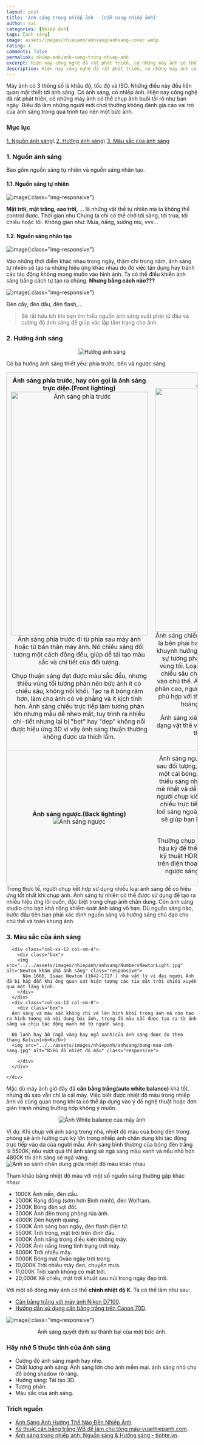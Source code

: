 ```yaml
---
layout: post
title: 'Ánh sáng trong nhiếp ảnh - [Cẩm nang nhiếp ảnh]'
author: sal
categories: [Nhiếp ảnh]
tags: [ánh sáng]
image: assets/images/nhiepanh/anhsang/anhsang-cover.webp
rating: 4
comments: false
permalink: nhiep-anh/anh-sang-trong-nhiep-anh
excerpt: Hiện nay công nghệ đã rất phát triển, có những máy ảnh có thể chụp ảnh buổi tối rõ như ban ngày. Điều đó làm những người mới chơi thường không đánh giá cao vai trò của ánh sáng trong quá trình tạo nên một bức ảnh.
description: Hiện nay công nghệ đã rất phát triển, có những máy ảnh có thể chụp ảnh buổi tối rõ như ban ngày. Điều đó làm những người mới chơi thường không đánh giá cao vai trò của ánh sáng trong quá trình tạo nên một bức ảnh.
---
```


Máy ảnh có 3 thông số là khẩu độ, tốc độ và ISO. Những điều này đều liên quan mật thiết tới ánh sáng. Có ánh sáng, có nhiếp ảnh. Hiện nay công nghệ đã rất phát triển, có những máy ảnh có thể chụp ảnh buổi tối rõ như ban ngày. Điều đó làm những người mới chơi thường không đánh giá cao vai trò của ánh sáng trong quá trình tạo nên một bức ảnh.

### Mục lục

[1. Nguồn ánh sáng](#nguongoc)\\
[2. Hướng ánh sáng](#huongsang)\\
[3. Màu sắc của ánh sáng](#nguyennahn)

<a name="nguongoc"></a>

### 1. Nguồn ánh sáng

Bao gồm nguồn sáng tự nhiên và nguồn sáng nhân tạo.

#### 1.1. Nguồn sáng tự nhiên

![image](/assets/images/nhiepanh/anhsang/anh_sang_trong_nhiep_anh_tu_nhien.jpg){:class="img-responsive"}

**Mặt trời, mặt trăng, sao trời,** ... là những vật thể tự nhiên mà ta không thể control được. Thời gian như
Chúng ta chỉ có thể chờ tới sáng, tới trưa, tới chiều hoặc tối. Không gian như: Mưa, nắng, sương mù, vvv...

#### 1.2. Nguồn sáng nhân tạo

![image](/assets/images/nhiepanh/anhsang/anh_sang_trong_nhiep_anh_nhan_tao.png){:class="img-responsive"}

Vào những thời điểm khác nhau trong ngày, thậm chí trong năm, ánh sáng tự nhiên sẽ tạo ra những hiệu ứng khác nhau do đó việc tận dụng hay tránh các tác động không mong muốn vào hình ảnh. Ta có thể điều khiển ánh sáng bằng cách tự tạo ra chúng. **Nhưng bằng cách nào???**

![image](/assets/images/nhiepanh/anhsang/anh_sang_trong_nhiep_anh_nhan_tao_1.jpg){:class="img-responsive"}

Đèn cầy, đèn dầu, đèn flash,...

> Sẽ rất hữu ích khi bạn tìm hiểu nguồn ánh sáng xuất phát từ đâu và cường độ ánh sáng để giúp xác lập tâm trạng cho ảnh.

<a name="huongsang"></a>

### 2. Hướng ánh sáng

<p style="text-align:center; "><img src="../../assets/images/nhiepanh/anhsang/huonganhsang.jpg" alt="Hướng ánh sáng" class="responsive"></p>

Có ba hướng ánh sáng thiết yếu: phía trước, bên và ngược sáng.

<table><tbody><tr><td ><b>Ánh sáng phía trước, hay còn gọi là ánh sáng trực diện.(Front lighting)</b><br><img src="../../assets/images/nhiepanh/anhsang/anhsangtruoc.jpg" alt="Ánh sáng phía trước" width = 360px height = 640px>Ánh sáng phía trước đi từ phía sau máy ảnh hoặc từ bản thân máy ảnh. Nó chiếu sáng đối tượng một cách đồng đều, giúp dễ tái tạo màu sắc và chi tiết của đối tượng. <p>Chụp thuận sáng đạt được màu sắc đều, nhưng thiếu vùng tối tương phản nên bức ảnh ít có chiều sâu, không nổi khối. Tạo ra ít bóng râm hơn, làm cho ảnh có vẻ phẳng và ít kịch tính hơn. Ánh sáng chiếu trực tiếp làm tương phản lớn nhưng mẫu dễ nheo mắt, tuy trình ra nhiều chi-tiết nhưng lại bị "bẹt" hay "dẹp" không nổi được hiệu ứng 3D vì vậy ánh sáng thuận thường không được ưa thích lắm. </p></td><td ><b>Ánh sáng một bên</b><br><img src="../../assets/images/nhiepanh/anhsang/anhsangmotben.jpg" alt="Ánh sáng phía trước" width = 360px height = 640px>Ánh sáng chiếu sáng chủ thể từ một bên. Bất kỳ là bên phải hay bên trái. Loại ánh sáng này có khuynh hướng đổ bóng rõ ràng lên chủ thể, tạo sự tương phản mạnh mẽ giữa vùng sáng và vùng tối. Loại này thích hợp nhất với ý đồ tạo chiều sâu cho ảnh bằng cách thêm bóng đổ vào chủ thể. Ánh sáng xiên ngang có độ tương phản cao, người chụp khó xử lý hơn thuận sáng, phù hợp với thời điểm mặt trời bình minh hoặc hoàng hôn, ảnh ấn tượng hơn. <p>Ánh sáng xiên một bên luôn làm nổi bật hình dạng vật thể và thể hiện chiều sâu chủ đề. Chủ thể nửa sáng nửa tối. </p>
</td>
</tr>
<tr>
<td>
<b>Ánh sáng ngược.(Back lighting)</b><br>
<img src="../../assets/images/nhiepanh/anhsang/anhsangnguoc.jpg" alt="Ánh sáng ngược"></td><td>
Ánh sáng ngược là nguồn ánh sáng đi từ phía sau đối tượng, làm cho đối tượng xuất hiện như một cái bóng. Không dễ chụp ảnh ở điều kiện thiếu sáng nhưng kết quả gây ấn tượng mạnh mẽ nhất và dễ tạo cảm xúc cho người xem, nếu người chụp kiểm soát được. Tránh để ánh sáng chiếu trực tiếp vào ống kính, dễ làm bức ảnh loé sáng ngoài ý muốn. Việc tăng bù phơi sáng sẽ giúp bạn khắc phục ngược sáng dẫn đến nền sau quá sáng.
<p>
Thường chụp không để mất chi tiết phần sáng, hậu kỳ để thể hiện chi tiết phần tối hoặc dùng kỹ thuật HDR, hoặc chế độ chụp HDR có sẵn trên điện thoại chụp hiệu quả trong hoàn cảnh ngược sáng.
Đọc thêm<a href="{{site.baseurl}}/nhiep-anh/chup-nguoc-sang"> Chụp ngược sáng</a>
</p>
</td>
</tr></tbody>
</table>
Trong thực tế, người chụp kết hợp sử dụng nhiều loại ánh sáng để có hiệu ứng tốt nhất khi chụp ảnh. Ánh sáng tự nhiên có thể được sử dụng để tạo ra nhiều hiệu ứng lôi cuốn, đặc biệt trong chụp ảnh chân dung. Còn ánh sáng studio cho bạn khả năng khiểm soát ánh sáng vô hạn. Dù nguồn sáng nào, bước đầu tiên bạn phải xác định nguồn sáng và hướng sáng chủ đạo cho chủ thể và toàn khung ảnh.

<a name="nguyennahn"></a>

### 3. Màu sắc của ánh sáng

  <!-- 2 columns offset -->
  <div class="container">
    <div class="row">

      <div class="col-xs-12 col-sm-4">
        <div class="box">
        <img src="../../assets/images/nhiepanh/anhsang/NumbersNewtonLight.jpg" alt="Newton khám phá ánh sáng" class="responsive">
          Năm 1666, Isaac Newton (1642-1727 ) nhà vật lý vĩ đại người Anh đã bị hấp dẫn khi ông quan sát hiện tượng các tia mặt trời chiếu xuyền qua một lăng kính.
        </div>
      </div>
      <div class="col-xs-12 col-sm-8">
        <div class="box">
      Ánh sáng và màu sắc không chỉ vẽ lên hình khối trong ảnh mà còn tạo ra hình tượng và nội dung bức ảnh, trong đó màu sắc được tạo ra từ ánh sáng và chịu tác động mạnh mẽ từ nguồn sáng.

      Độ lạnh hay ấm (ngả vàng hay ngả xanh)của ánh sáng được đo theo thang Kelvin(<b>K</b>)
      <img src="../../assets/images/nhiepanh/anhsang/bang-mau-anh-sang.jpg" alt="Biểu đồ nhiệt độ màu" class="responsive">

        </div>
      </div>

    </div>
  </div>


Mặc dù máy ảnh giờ đây đã **cân bằng trắng(auto white balance)** khá tốt, nhưng dù sao vẫn chỉ là cái máy. Việc biết được nhiệt độ màu trong nhiếp ảnh vô cùng quan trọng khi ta có thể áp dụng vào ý đồ nghệ thuật hoặc đơn giản tránh những trường hợp không ý muốn.

<p style="text-align:center;"><img src="../../assets/images/nhiepanh/anhsang/White-Balance-Menu-v01.jpg" alt="Ảnh White balance của máy ảnh" class="responsive"></p>
Ví dụ: Khi chụp với ánh sáng trong nhà, nhiệt độ màu của bóng đèn trong phòng sẽ ảnh hưởng cực kỳ lớn trong nhiếp ảnh chân dung khi tác động trực tiếp vào da của người mẫu. Ánh sáng bình thường của bóng đèn trắng là 5500K, nếu vượt quá thì ánh sáng sẽ ngả sang màu xanh và nếu nhỏ hơn 4800K thì ánh sáng sẽ ngả vàng.
    <img src="../../assets/images/nhiepanh/anhsang/Colour-Temperature-Example-v01.jpg" alt="Ảnh so sánh chân dung giữa nhiệt độ màu khác nhau" class="responsive">

Tham khảo bảng nhiệt độ màu với một số nguồn sáng thường gặp khác nhau:

- 1000K Ánh nến, đèn dầu.
- 2000K Rạng đông (sớm hơn Bình minh), đèn Wolfram.
- 2500K Bóng đèn sợi đốt.
- 3000K Ánh đèn trong phòng rửa ảnh.
- 4000K Đèn huỳnh quang.
- 5000K Ánh sáng ban ngày, đèn flash điện tử.
- 5500K Trời trong, mặt trời trên đỉnh đầu.
- 6000K Ánh nắng trong điều kiện không mây.
- 7000K Ánh nắng trong tình trạng trời mây.
- 8000K Trời nhiều mây.
- 9000K Bóng mát 0vào ngày trời trong.
- 10,000K Trời nhiều mây đen, chuyển mưa.
- 11,000K Trời xanh không có mặt trời.
- 20,000K Xế chiều, mặt trời khuất sau núi trong ngày đẹp trời.

Với một số dòng máy ảnh có thể **chỉnh nhiệt độ K**. Ta có thể làm như sau:

- [Cân bằng trắng với máy ảnh Nikon D7100](https://www.youtube.com/watch?v=RuFqIR3gQRY).
- [Hướng dẫn sử dụng cân bằng trắng trên Canon 70D](https://kieutruong.com/huong-dan-su-dung-can-bang-trang-canon-70d/).

![image](/assets/images/nhiepanh/anhsang/anh_sang_trong_nhiep_anh_1.jpg){:class="img-responsive"}

<p style="text-align:center;"> Ánh sáng quyết định sự thành bại của một bức ảnh.</p>

### Hãy nhớ 5 thuộc tính của ánh sáng

- Cường độ ánh sáng mạnh hay nhẹ.
- Chất lượng ánh sáng: Ánh sáng lớn cho ảnh mềm mại. ánh sáng nhỏ cho đổ bóng shadow rõ ràng.
- Hướng sáng: Tái tạo 3D.
- Tương phản:
- Màu sắc của ánh sáng.
### Trích nguồn

- [Ánh Sáng Ảnh Hưởng Thế Nào Đến Nhiếp Ảnh](https://snapshot.canon-asia.com/vn/article/viet/lesson-8-how-light-affects-photography).
- [Kỹ thuật cân bằng trắng WB để làm chủ tông màu-vuanhiepanh.com](<http://vuanhiepanh.com/news/Mau-sac-nhiep-anh/can-bang-trang-WB-882.html#:~:text=C%C3%A2n%20b%E1%BA%B1ng%20tr%E1%BA%AFng%20(WB)%20l%C3%A0,m%C3%A0u%20%E1%BA%A3nh%20m%E1%BB%9Bi%20trung%20th%E1%BB%B1c.>).
- [Ánh sáng trong nhiếp ảnh: Nguồn sáng & Hướng sáng - tinhte.vn](https://tinhte.vn/thread/hoc-chup-anh-anh-sang-trong-nhiep-anh-nguon-sang-huong-sang-bai-2.2424120/).

<script type="text/javascript">
$(".switcher input[type='checkbox']").click(function () {
  if ($(this).is(":checked")) {
    $("#equity").addClass("show");
    $("#cash").removeClass("show");
  } else if ($(this).is(":not(:checked)")) {
    $("#cash").addClass("show");
    $("#equity").removeClass("show");
  }
});

 </script>

 <script src="https://cdnjs.cloudflare.com/ajax/libs/jquery/3.6.0/jquery.min.js" type="text/javascript"></script>

<style>
table {
  border: 1px solid #ccc;
  border-collapse: collapse;
  margin: 0;
  padding: 0;
  width: 100%;
  table-layout: fixed;
}

table caption {
  font-size: 1.5em;
  margin: .5em 0 .75em;
}

table tr {
  background-color: #f8f8f8;
  border: 1px solid #ddd;
  padding: .35em;
}

table th,
table td {
  padding: .625em;
  text-align: center;
}

table th {
  font-size: .85em;
  letter-spacing: .1em;
  text-transform: uppercase;
}

@media screen and (max-width: 600px) {
  table {
    border: 0;
  }

  table caption {
    font-size: 1.3em;
  }

  table thead {
    border: none;
    clip: rect(0 0 0 0);
    height: 1px;
    margin: -1px;
    overflow: hidden;
    padding: 0;
    position: absolute;
    width: 1px;
  }

  table tr {
    border-bottom: 3px solid #ddd;
    display: block;
    margin-bottom: .625em;
  }

  table td {
    border-bottom: 1px solid #ddd;
    display: block;
    font-size: .8em;
    text-align: right;
  }

  table td::before {
    /*
    * aria-label has no advantage, it won't be read inside a table
    content: attr(aria-label);
    */
    content: attr(data-label);
    float: left;
    font-weight: bold;
    text-transform: uppercase;
  }

  table td:last-child {
    border-bottom: 0;
  }
}
</style>
